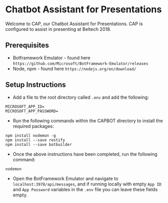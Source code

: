 # Chatbot Assistant for Presentations #
Welcome to CAP, our Chatbot Assistant for Presentations. CAP is configured to assist in presenting at Beltech 2018.

## Prerequisites ##
* Botframework Emulator - found here `https://github.com/Microsoft/BotFramework-Emulator/releases`
* Node, npm - found here `https://nodejs.org/en/download/`

## Setup Instructions ##
* Add a file to the root directory called `.env` and add the following:
```
MICROSOFT_APP_ID=
MICROSOFT_APP_PASSWORD=
```
* Run the following commands within the CAPBOT directory to install the required packages:
```
npm install nodemon -g
npm install --save restify
npm install --save botbuilder
```
* Once the above instructions have been completed, run the following command:
```
nodemon
```
* Open the BotFramework Emulator and navigate to `localhost:3978/api/messages`, and if running locally with empty `App ID` and `App Password` variables in the `.env` file you can leave these fields empty.